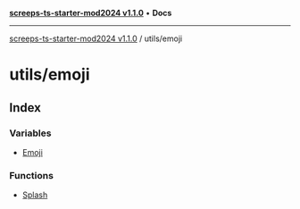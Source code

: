 [**screeps-ts-starter-mod2024 v1.1.0**](../../README.md) • **Docs**

***

[screeps-ts-starter-mod2024 v1.1.0](../../modules.md) / utils/emoji

# utils/emoji

## Index

### Variables

- [Emoji](variables/Emoji.md)

### Functions

- [Splash](functions/Splash.md)
